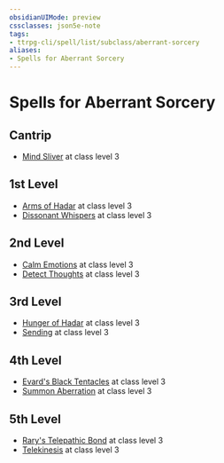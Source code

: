 ```yaml
---
obsidianUIMode: preview
cssclasses: json5e-note
tags:
- ttrpg-cli/spell/list/subclass/aberrant-sorcery
aliases:
- Spells for Aberrant Sorcery
---
```

# Spells for Aberrant Sorcery

## Cantrip

- [Mind Sliver](Інструменти%20ДМ/CLI/spells/mind-sliver-xphb.md "XPHB") at class level 3

## 1st Level

- [Arms of Hadar](Інструменти%20ДМ/CLI/spells/arms-of-hadar-xphb.md "XPHB") at class level 3
- [Dissonant Whispers](Інструменти%20ДМ/CLI/spells/dissonant-whispers-xphb.md "XPHB") at class level 3

## 2nd Level

- [Calm Emotions](Інструменти%20ДМ/CLI/spells/calm-emotions-xphb.md "XPHB") at class level 3
- [Detect Thoughts](Інструменти%20ДМ/CLI/spells/detect-thoughts-xphb.md "XPHB") at class level 3

## 3rd Level

- [Hunger of Hadar](Інструменти%20ДМ/CLI/spells/hunger-of-hadar-xphb.md "XPHB") at class level 3
- [Sending](Інструменти%20ДМ/CLI/spells/sending-xphb.md "XPHB") at class level 3

## 4th Level

- [Evard's Black Tentacles](Інструменти%20ДМ/CLI/spells/evards-black-tentacles-xphb.md "XPHB") at class level 3
- [Summon Aberration](Інструменти%20ДМ/CLI/spells/summon-aberration-xphb.md "XPHB") at class level 3

## 5th Level

- [Rary's Telepathic Bond](Інструменти%20ДМ/CLI/spells/rarys-telepathic-bond-xphb.md "XPHB") at class level 3
- [Telekinesis](Інструменти%20ДМ/CLI/spells/telekinesis-xphb.md "XPHB") at class level 3